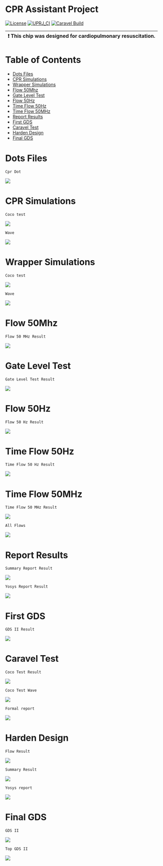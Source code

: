 # CPR Assistant Project

[![License](https://img.shields.io/badge/License-Apache%202.0-blue.svg)](https://opensource.org/licenses/Apache-2.0) [![UPRJ_CI](https://github.com/efabless/caravel_project_example/actions/workflows/user_project_ci.yml/badge.svg)](https://github.com/efabless/caravel_project_example/actions/workflows/user_project_ci.yml) [![Caravel Build](https://github.com/efabless/caravel_project_example/actions/workflows/caravel_build.yml/badge.svg)](https://github.com/efabless/caravel_project_example/actions/workflows/caravel_build.yml)

| :exclamation: This chip was designed for cardiopulmonary resuscitation.            |
|-----------------------------------------|

# Table of Contents
* [Dots Files](./README.md#dots-files)
* [CPR Simulations](./README.md#CPR-Simulations)
* [Wrapper Simulations](./README.md#Wrapper-Simulations)
* [Flow 50Mhz](./README.md#Flow-50Mhz)    
* [Gate Level Test](./README.md#Gate-Level-Test)    
* [Flow 50Hz](./README.md#Flow-50Hz)    
* [Time Flow 50Hz](./README.md#Time-Flow-50Hz)    
* [Time Flow 50MHz](./README.md#Time-Flow-50MHz)    
* [Report Results](./README.md#Report-Results)    
* [First GDS](./README.md#First-GDS)    
* [Caravel Test](./README.md#CaravelTest)    
* [Harden Design](./README.md#Harden-Design)    
* [Final GDS](./README.md#Final-GDS)    

# Dots Files

``Cpr Dot``

<img src="https://github.com/zorkan/cpr/blob/main/png/1-dot.png"></img>

# CPR Simulations

``Coco test``

<img src="https://github.com/zorkan/cpr/blob/main/png/2-cpr_coco_test.png"></img>

``Wave``

<img src="https://github.com/zorkan/cpr/blob/main/png/2-2-cpr_Wave.png"></img>

# Wrapper Simulations

``Coco test``

<img src="https://github.com/zorkan/cpr/blob/main/png/3-wrapper_coco_test.png"></img>

``Wave``

<img src="https://github.com/zorkan/cpr/blob/main/png/3-2-wrapped_Wave.png"></img>

# Flow 50Mhz

``Flow 50 MHz Result``

<img src="https://github.com/zorkan/cpr/blob/main/png/4-Flow_50_MHz.png"></img>

# Gate Level Test

``Gate Level Test Result``

<img src="https://github.com/zorkan/cpr/blob/main/png/5-gate_level_test.png"></img>

# Flow 50Hz

``Flow 50 Hz Result``

<img src="https://github.com/zorkan/cpr/blob/main/png/6-Flow_50Hz.png"></img>

# Time Flow 50Hz

``Time Flow 50 Hz Result``

<img src="https://github.com/zorkan/cpr/blob/main/png/7-time_flow_50Hz.png"></img>

# Time Flow 50MHz

``Time Flow 50 MHz Result``

<img src="https://github.com/zorkan/cpr/blob/main/png/8-time_flow_50MHz.png"></img>

``All Flows``

<img src="https://github.com/zorkan/cpr/blob/main/png/9-all_flows.png"></img>

# Report Results

``Summary Report Result``

<img src="https://github.com/zorkan/cpr/blob/main/png/10-summary_report.png"></img>

``Yosys Report Result``

<img src="https://github.com/zorkan/cpr/blob/main/png/11-yosys_report.png"></img>

# First GDS

``GDS II Result``

<img src="https://github.com/zorkan/cpr/blob/main/png/12-GDS.png"></img>

# Caravel Test

``Coco Test Result``

<img src="https://github.com/zorkan/cpr/blob/main/png/13-caravel-coco_test.png"></img>

``Coco Test Wave``

<img src="https://github.com/zorkan/cpr/blob/main/png/14-caravel_cocotb_wave.png"></img>

``Formal report``

<img src="https://github.com/zorkan/cpr/blob/main/png/15-wrapped_formal_report.png"></img>

# Harden Design

``Flow Result``

<img src="https://github.com/zorkan/cpr/blob/main/png/16-wrapped_harden_flow.png"></img>

``Summary Result``

<img src="https://github.com/zorkan/cpr/blob/main/png/17-summary.png"></img>

``Yosys report``

<img src="https://github.com/zorkan/cpr/blob/main/png/18-yosys.png"></img>

# Final GDS

``GDS II``

<img src="https://github.com/zorkan/cpr/blob/main/png/19-GDS.png"></img>

``Top GDS II``

<img src="https://github.com/zorkan/cpr/blob/main/png/20-top_gds.png"></img>

